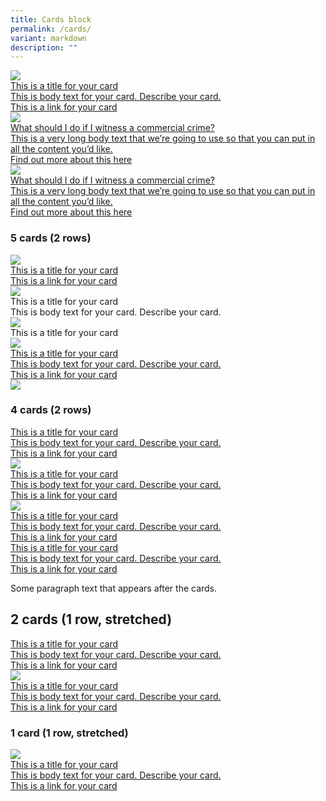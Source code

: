 ```yaml
---
title: Cards block
permalink: /cards/
variant: markdown
description: ""
---
```

<div class="isomer-card-grid">
  <a href="https://www.google.com" class="isomer-card">
    <div class="isomer-card-image">
      <div class="isomer-image-wrapper">
        <img src="https://placehold.co/6000x400">
      </div>
    </div>
    <div class="isomer-card-body">
      <div class="isomer-card-title">This is a title for your card</div>
      <div class="isomer-card-description">This is body text for your card. Describe your card.</div>
      <div class="isomer-card-link">
        This is a link for your card
      </div>
    </div>
  </a>

  <a href="https://www.google.com" class="isomer-card">
    <div class="isomer-card-image">
      <div class="isomer-image-wrapper">
        <img src="https://placehold.co/6000x400">
      </div>
    </div>
    <div class="isomer-card-body">
      <div class="isomer-card-title">What should I do if I witness a commercial crime?</div>
      <div class="isomer-card-description">This is a very long body text that we’re going to use so that you can put in all the content you’d like.</div>
      <div class="isomer-card-link">
        Find out more about this here
      </div>
    </div>
  </a>

  <a href="https://www.google.com" class="isomer-card">
    <div class="isomer-card-image">
      <div class="isomer-image-wrapper">
        <img src="https://placehold.co/6000x400">
      </div>
    </div>
    <div class="isomer-card-body">
      <div class="isomer-card-title">What should I do if I witness a commercial crime?</div>
      <div class="isomer-card-description">This is a very long body text that we’re going to use so that you can put in all the content you’d like.</div>
      <div class="isomer-card-link">
        Find out more about this here
      </div>
    </div>
  </a>
</div>

### 5 cards (2 rows)

<div class="isomer-card-grid">
  <a href="https://www.google.com" class="isomer-card">
    <div class="isomer-card-image">
      <div class="isomer-image-wrapper">
        <img src="https://placehold.co/6000x400">
      </div>
    </div>
    <div class="isomer-card-body">
      <div class="isomer-card-title">This is a title for your card</div>
      <!-- <div class="isomer-card-description">This is body text for your card. Describe your card.</div> -->
      <div class="isomer-card-link">
        This is a link for your card
      </div>
    </div>
  </a>

  <div class="isomer-card">
    <div class="isomer-card-image">
      <div class="isomer-image-wrapper">
        <img src="https://placehold.co/6000x400">
      </div>
    </div>
    <div class="isomer-card-body">
      <div class="isomer-card-title">This is a title for your card</div>
      <div class="isomer-card-description">This is body text for your card. Describe your card.</div>
      <!-- <div class="isomer-card-link">
        This is a link for your card
      </div> -->
    </div>
  </div>

  <div class="isomer-card">
    <div class="isomer-card-image">
      <div class="isomer-image-wrapper">
        <img src="https://placehold.co/6000x400">
      </div>
    </div>
    <div class="isomer-card-body">
      <div class="isomer-card-title">This is a title for your card</div>
      <!-- <div class="isomer-card-description">This is body text for your card. Describe your card.</div>
      <div class="isomer-card-link">
        This is a link for your card
      </div> -->
    </div>
  </div>

  <a href="https://www.google.com" class="isomer-card">
    <div class="isomer-card-image">
      <div class="isomer-image-wrapper">
        <img src="https://placehold.co/6000x400">
      </div>
    </div>
    <div class="isomer-card-body">
      <div class="isomer-card-title">This is a title for your card</div>
      <div class="isomer-card-description">This is body text for your card. Describe your card.</div>
      <div class="isomer-card-link">
        This is a link for your card
      </div>
    </div>
  </a>

  <div class="isomer-card">
    <div class="isomer-card-image">
      <div class="isomer-image-wrapper">
        <img src="https://placehold.co/6000x400">
      </div>
    </div>
    <!-- <div class="isomer-card-body">
      <div class="isomer-card-title">This is a title for your card</div>
      <div class="isomer-card-description">This is body text for your card. Describe your card.</div>
      <div class="isomer-card-link">
        This is a link for your card
      </div>
    </div> -->
  </div>
</div>

### 4 cards (2 rows)

<div class="isomer-card-grid">
  <a href="https://www.google.com" class="isomer-card">
    <!-- <div class="isomer-card-image">
      <div class="isomer-image-wrapper">
        <img src="https://placehold.co/6000x400">
      </div>
    </div> -->
    <div class="isomer-card-body">
      <div class="isomer-card-title">This is a title for your card</div>
      <div class="isomer-card-description">This is body text for your card. Describe your card.</div>
      <div class="isomer-card-link">
        This is a link for your card
      </div>
    </div>
  </a>

  <a href="https://www.google.com" class="isomer-card">
    <div class="isomer-card-image">
      <div class="isomer-image-wrapper">
        <img src="https://placehold.co/6000x400">
      </div>
    </div>
    <div class="isomer-card-body">
      <div class="isomer-card-title">This is a title for your card</div>
      <div class="isomer-card-description">This is body text for your card. Describe your card.</div>
      <div class="isomer-card-link">
        This is a link for your card
      </div>
    </div>
  </a>

  <a href="https://www.google.com" class="isomer-card">
    <div class="isomer-card-image">
      <div class="isomer-image-wrapper">
        <img src="https://placehold.co/6000x400">
      </div>
    </div>
    <div class="isomer-card-body">
      <div class="isomer-card-title">This is a title for your card</div>
      <div class="isomer-card-description">This is body text for your card. Describe your card.</div>
      <div class="isomer-card-link">
        This is a link for your card
      </div>
    </div>
  </a>

  <a href="https://www.google.com" class="isomer-card">
    <!-- <div class="isomer-card-image">
      <div class="isomer-image-wrapper">
        <img src="https://placehold.co/6000x400">
      </div>
    </div> -->
    <div class="isomer-card-body">
      <div class="isomer-card-title">This is a title for your card</div>
      <div class="isomer-card-description">This is body text for your card. Describe your card.</div>
      <div class="isomer-card-link">
        This is a link for your card
      </div>
    </div>
  </a>
</div>

<p>Some paragraph text that appears after the cards.</p>

## 2 cards (1 row, stretched)

<div class="isomer-card-grid">
  <a href="https://www.google.com" class="isomer-card">
    <!-- <div class="isomer-card-image">
      <div class="isomer-image-wrapper">
        <img src="https://placehold.co/6000x400">
      </div>
    </div> -->
    <div class="isomer-card-body">
      <div class="isomer-card-title">This is a title for your card</div>
      <div class="isomer-card-description">This is body text for your card. Describe your card.</div>
      <div class="isomer-card-link">
        This is a link for your card
      </div>
    </div>
  </a>

  <a href="https://www.google.com" class="isomer-card">
    <div class="isomer-card-image">
      <div class="isomer-image-wrapper">
        <img src="https://placehold.co/6000x400">
      </div>
    </div>
    <div class="isomer-card-body">
      <div class="isomer-card-title">This is a title for your card</div>
      <div class="isomer-card-description">This is body text for your card. Describe your card.</div>
      <div class="isomer-card-link">
        This is a link for your card
      </div>
    </div>
  </a>
</div>

### 1 card (1 row, stretched)

<div class="isomer-card-grid">
  <a href="https://www.google.com" class="isomer-card">
    <div class="isomer-card-image">
      <div class="isomer-image-wrapper">
        <img src="https://placehold.co/6000x400">
      </div>
    </div>
    <div class="isomer-card-body">
      <div class="isomer-card-title">This is a title for your card</div>
      <div class="isomer-card-description">This is body text for your card. Describe your card.</div>
      <div class="isomer-card-link">
        This is a link for your card
      </div>
    </div>
  </a>
</div>
